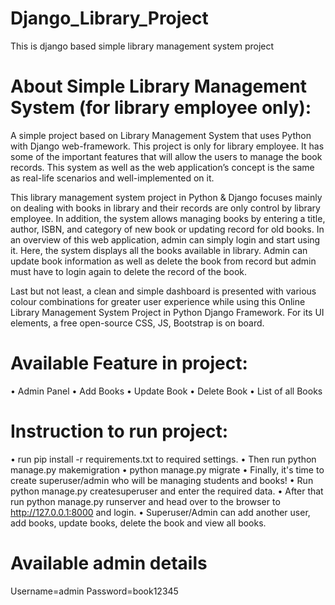 # Django_Library_Project
This is django based simple library management system project

# About Simple Library Management System (for library employee only):
A simple project based on Library Management System that uses Python with Django web-framework. This project is only for library employee. It has some of the important features that will allow the users to manage the book records. This system as well as the web application’s concept is the same as real-life scenarios and well-implemented on it.

This library management system project in Python & Django focuses mainly on dealing with books in library and their records are only control by library employee. In addition, the system allows managing books by entering a title, author, ISBN, and category of new book or updating record for old books. In an overview of this web application, admin can simply login and start using it. Here, the system displays all the books available in library. Admin can update book information as well as delete the book from record but admin must have to login again to delete the record of the book.

Last but not least, a clean and simple dashboard is presented with various colour combinations for greater user experience while using this Online Library Management System Project in Python Django Framework. For its UI elements, a free open-source CSS, JS, Bootstrap is on board.

# Available Feature in project:
•	Admin Panel
•	Add Books
•	Update Book
•	Delete Book
•	List of all Books

# Instruction to run project:
•	run pip install -r requirements.txt to required settings. 
•	Then run python manage.py makemigration 
•	python manage.py migrate
•	Finally, it's time to create superuser/admin who will be managing students and books! 
•	Run python manage.py createsuperuser and enter the required data. 
•	After that run python manage.py runserver and head over to the browser to http://127.0.0.1:8000 and login.
•	Superuser/Admin can add another user, add books, update books, delete the book and view all books.

# Available admin details
Username=admin
Password=book12345
